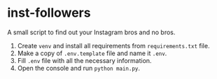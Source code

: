 # inst-followers
A small script to find out your Instagram bros and no bros.


1. Create `venv` and install all requirements from `requirements.txt` file.
2. Make a copy of `.env.template` file and name it `.env`.
3. Fill `.env` file with all the necessary information.
4. Open the console and run `python main.py`.

